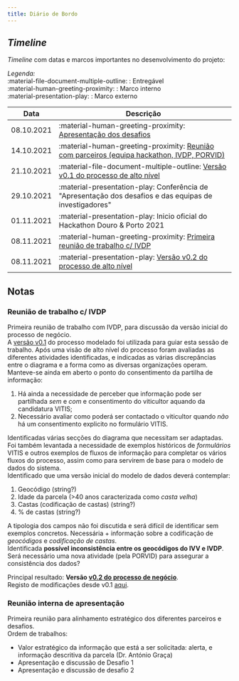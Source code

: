 ```yaml
---
title: Diário de Bordo
---
```


## _Timeline_

_Timeline_ com datas e marcos importantes no desenvolvimento do projeto:

_Legenda:_  
:material-file-document-multiple-outline: : Entregável  
:material-human-greeting-proximity: : Marco interno  
:material-presentation-play: : Marco externo  


| Data       | Descrição                                                                            |
|:----------:|--------------------------------------------------------------------------------------|
| 08.10.2021 | :material-human-greeting-proximity: [Apresentação dos desafios](/#desafios)                                                  |
| 14.10.2021 | :material-human-greeting-proximity: [Reunião com parceiros (equipa hackathon, IVDP, PORVID)](#reuniao-interna-de-apresentacao)                     |
| 21.10.2021 | :material-file-document-multiple-outline: [Versão v0.1 do processo de alto nível](/processos/#v01-versao-inicial)                                   |
| 29.10.2021 | :material-presentation-play: Conferência de "Apresentação dos desafios e das equipas de investigadores" |
| 01.11.2021 | :material-presentation-play: Inicio oficial do Hackathon Douro & Porto 2021                             |
| 08.11.2021 | :material-human-greeting-proximity: [Primeira reunião de trabalho c/ IVDP](#reuniao-de-trabalho-c-ivdp)                                      |
| 08.11.2021 | :material-presentation-play: [Versão v0.2 do processo de alto nível](/processos/#v02-primeira-iteracao-c-ivdp)                                   |

## Notas

### Reunião de trabalho c/ IVDP

Primeira reunião de trabalho com IVDP, para discussão da versão inicial do processo de negócio.  
A [versão v0.1](/processos/#v01-versao-inicial) do processo modelado foi utilizada para guiar esta sessão de trabalho. Após uma visão de alto nível do processo foram avaliadas as diferentes atividades identificadas, e indicadas as várias discrepâncias entre o diagrama e a forma como as diversas organizações operam.  
Manteve-se ainda em aberto o ponto do consentimento da partilha de informação: 

1. Há ainda a necessidade de perceber que informação pode ser partilhada _sem_ e _com_ e consentimento do viticultor aquando da candidatura VITIS; 
2. Necessário avaliar como poderá ser contactado o viticultor quando _não_ há um consentimento explicito no formulário VITIS.

Identificadas várias secções do diagrama que necessitam ser adaptadas.  
Foi também levantada a necessidade de exemplos históricos de _formulários_ VITIS e outros exemplos de fluxos de informação para completar os vários fluxos do processo, assim como para servirem de base para o modelo de dados do sistema.  
Identificado que uma versão inicial do modelo de dados deverá contemplar:

1. Geocódigo (string?)
2. Idade da parcela (>40 anos caracterizada como _casta velha_)
3. Castas (codificação de castas) (string?)
4. % de castas (string?)

A tipologia dos campos não foi discutida e será difícil de identificar sem exemplos concretos. Necessária + informação sobre a codificação de _geocódigos_ e _codificação de castas_.  
Identificada **possível inconsistência entre os geocódigos do IVV e IVDP**. Será necessário uma nova atividade (pela PORVID) para assegurar a consistência dos dados?  

Principal resultado: **Versão [v0.2 do processo de negócio](/processos/#v02-primeira-iteracao-c-ivdp)**.  
Registo de modificações desde v0.1 [aqui](/processos/#modificacoes).

### Reunião interna de apresentação

Primeira reunião para alinhamento estratégico dos diferentes parceiros e desafios.  
Ordem de trabalhos:

+ Valor estratégico da informação que está a ser solicitada: alerta, e informação descritiva da parcela (Dr. António Graça)
+ Apresentação e discussão de Desafio 1
+ Apresentação e discussão de desafio 2
